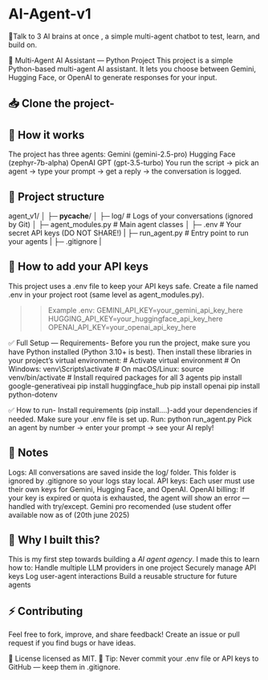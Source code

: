 # AI-Agent-v1
💫Talk to 3 AI brains at once , a simple multi-agent chatbot to test, learn, and build on.

🧩 Multi-Agent AI Assistant — Python Project
This project is a simple Python-based multi-agent AI assistant.
It lets you choose between Gemini, Hugging Face, or OpenAI to generate responses for your input.
## 📥 Clone the project-
     
## 🚀 How it works
  The project has three agents:
   Gemini (gemini-2.5-pro)
   Hugging Face (zephyr-7b-alpha)
   OpenAI GPT (gpt-3.5-turbo)
  You run the script → pick an agent → type your prompt → get a reply → the conversation is logged.

## 📂 Project structure
 agent_v1/
 │   ├─ __pycache__/
 │   ├─ log/               # Logs of your conversations (ignored by Git)
 │   ├─ agent_modules.py   # Main agent classes
 │   ├─ .env               # Your secret API keys (DO NOT SHARE!)
 |   ├─ run_agent.py       # Entry point to run your agents
 |   ├─ .gitignore
 |

## 🔑 How to add your API keys
  This project uses a .env file to keep your API keys safe.
  Create a file named .env in your project root (same level as agent_modules.py).
  >>Example .env:
     GEMINI_API_KEY=your_gemini_api_key_here
     HUGGING_API_KEY=your_huggingface_api_key_here
     OPENAI_API_KEY=your_openai_api_key_here

✅ Full Setup — Requirements-
  Before you run the project, make sure you have Python installed (Python 3.10+ is best).
  Then install these libraries in your project’s virtual environment:
    # Activate virtual environment
    # On Windows:
    venv\Scripts\activate
    # On macOS/Linux:
    source venv/bin/activate
    # Install required packages for all 3 agents
    pip install google-generativeai
    pip install huggingface_hub 
    pip install openai
    pip install python-dotenv

✅ How to run-
  Install requirements (pip install....)-add your dependencies if needed.
  Make sure your .env file is set up.
 Run:
   python run_agent.py
  Pick an agent by number → enter your prompt → see your AI reply!

## 📌 Notes
  Logs: All conversations are saved inside the log/ folder. This folder is ignored by .gitignore so your logs stay local.
  API keys: Each user must use their own keys for Gemini, Hugging Face, and OpenAI.
  OpenAI billing: If your key is expired or quota is exhausted, the agent will show an error — handled with try/except.
  Gemini pro recomended (use student offer available now as of (20th june 2025) 

## 🫧 Why I built this?
  This is my first step towards building a *AI agent agency*.
  I made this to learn how to:
    Handle multiple LLM providers in one project
    Securely manage API keys
    Log user-agent interactions
    Build a reusable structure for future agents  

## ⚡️ Contributing
  Feel free to fork, improve, and share feedback!
  Create an issue or pull request if you find bugs or have ideas.

📃 License
  licensed as MIT. 
📌 Tip: Never commit your .env file or API keys to GitHub — keep them in .gitignore.

